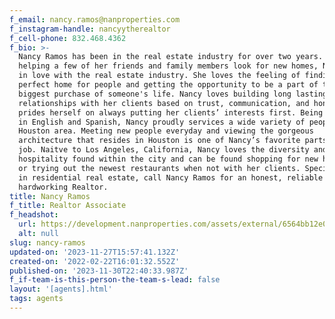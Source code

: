 ```yaml
---
f_email: nancy.ramos@nanproperties.com
f_instagram-handle: nancyytherealtor
f_cell-phone: 832.468.4362
f_bio: >-
  Nancy Ramos has been in the real estate industry for over two years. After
  helping a few of her friends and family members look for new homes, Nancy fell
  in love with the real estate industry. She loves the feeling of finding the
  perfect home for people and getting the opportunity to be a part of the
  biggest purchase of someone's life. Nancy loves building long lasting
  relationships with her clients based on trust, communication, and honesty. She
  prides herself on always putting her clients’ interests first. Being bilingual
  in English and Spanish, Nancy proudly services a wide variety of people in the
  Houston area. Meeting new people everyday and viewing the gorgeous
  architecture that resides in Houston is one of Nancy’s favorite parts of her
  job. Naitve to Los Angeles, California, Nancy loves the diversity and southern
  hospitality found within the city and can be found shopping for new home decor
  or trying out the newest restaurants when not with her clients. Specializing
  in residential real estate, call Nancy Ramos for an honest, reliable and
  hardworking Realtor. 
title: Nancy Ramos
f_title: Realtor Associate
f_headshot:
  url: https://development.nanproperties.com/assets/external/6564bb12e05e5e95aff9a7c0_nancy20ramos.jpg
  alt: null
slug: nancy-ramos
updated-on: '2023-11-27T15:57:41.132Z'
created-on: '2022-02-22T16:01:32.552Z'
published-on: '2023-11-30T22:40:33.987Z'
f_if-team-is-this-person-the-team-s-lead: false
layout: '[agents].html'
tags: agents
---
```



